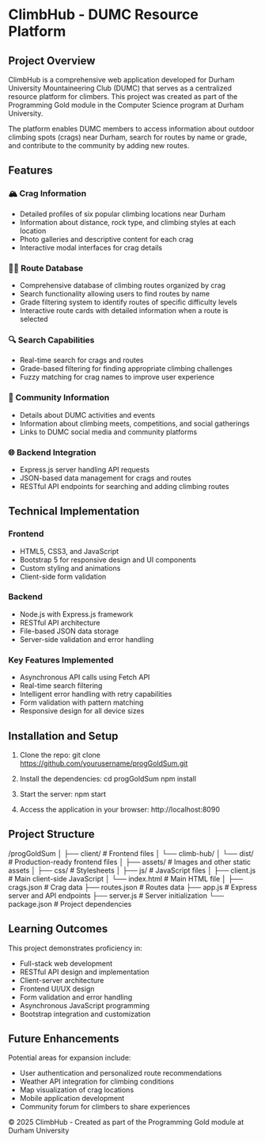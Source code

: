 # ClimbHub - DUMC Resource Platform

## Project Overview
ClimbHub is a comprehensive web application developed for Durham University Mountaineering Club (DUMC) that serves as a centralized resource platform for climbers. This project was created as part of the Programming Gold module in the Computer Science program at Durham University.

The platform enables DUMC members to access information about outdoor climbing spots (crags) near Durham, search for routes by name or grade, and contribute to the community by adding new routes.

## Features
### 🏔️ Crag Information
- Detailed profiles of six popular climbing locations near Durham
- Information about distance, rock type, and climbing styles at each location
- Photo galleries and descriptive content for each crag
- Interactive modal interfaces for crag details

### 🧗‍♀️ Route Database
- Comprehensive database of climbing routes organized by crag
- Search functionality allowing users to find routes by name
- Grade filtering system to identify routes of specific difficulty levels
- Interactive route cards with detailed information when a route is selected

### 🔍 Search Capabilities
- Real-time search for crags and routes
- Grade-based filtering for finding appropriate climbing challenges
- Fuzzy matching for crag names to improve user experience

### 👥 Community Information
- Details about DUMC activities and events
- Information about climbing meets, competitions, and social gatherings
- Links to DUMC social media and community platforms

### 🌐 Backend Integration
- Express.js server handling API requests
- JSON-based data management for crags and routes
- RESTful API endpoints for searching and adding climbing routes

## Technical Implementation

### Frontend
- HTML5, CSS3, and JavaScript
- Bootstrap 5 for responsive design and UI components
- Custom styling and animations
- Client-side form validation

### Backend
- Node.js with Express.js framework
- RESTful API architecture
- File-based JSON data storage
- Server-side validation and error handling

### Key Features Implemented
- Asynchronous API calls using Fetch API
- Real-time search filtering
- Intelligent error handling with retry capabilities
- Form validation with pattern matching
- Responsive design for all device sizes

## Installation and Setup

1. Clone the repo:
git clone https://github.com/yourusername/progGoldSum.git

2. Install the dependencies:
cd progGoldSum
npm install

3. Start the server:
npm start

4. Access the application in your browser:
http://localhost:8090

## Project Structure
/progGoldSum
│
├── client/                  # Frontend files
│   └── climb-hub/
│       └── dist/            # Production-ready frontend files
│           ├── assets/      # Images and other static assets
│           ├── css/         # Stylesheets
│           ├── js/          # JavaScript files
│           ├── client.js    # Main client-side JavaScript
│           └── index.html   # Main HTML file
│
├── crags.json               # Crag data
├── routes.json              # Routes data
├── app.js                   # Express server and API endpoints
├── server.js                # Server initialization
└── package.json             # Project dependencies

## Learning Outcomes
This project demonstrates proficiency in:

- Full-stack web development
- RESTful API design and implementation
- Client-server architecture
- Frontend UI/UX design
- Form validation and error handling
- Asynchronous JavaScript programming
- Bootstrap integration and customization

## Future Enhancements
Potential areas for expansion include:

- User authentication and personalized route recommendations
- Weather API integration for climbing conditions
- Map visualization of crag locations
- Mobile application development
- Community forum for climbers to share experiences

© 2025 ClimbHub - Created as part of the Programming Gold module at Durham University